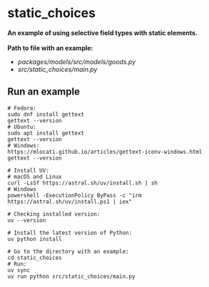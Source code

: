 # static_choices

**An example of using selective field types with static elements.**
<br>
<br>
**Path to file with an example:**

- _packages/models/src/models/goods.py_
- _src/static_choices/main.py_

## Run an example

```shell
# Fedora:
sudo dnf install gettext
gettext --version
# Ubuntu:
sudo apt install gettext
gettext --version
# Windows:
https://mlocati.github.io/articles/gettext-iconv-windows.html
gettext --version

# Install UV:
# macOS and Linux
curl -LsSf https://astral.sh/uv/install.sh | sh
# Windows
powershell -ExecutionPolicy ByPass -c "irm https://astral.sh/uv/install.ps1 | iex"

# Checking installed version:
uv --version

# Install the latest version of Python:
uv python install

# Go to the directory with an example:
cd static_choices
# Run:
uv sync
uv run python src/static_choices/main.py
```
